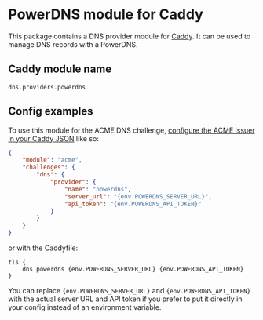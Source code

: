 PowerDNS module for Caddy
=========================

This package contains a DNS provider module for [Caddy](https://github.com/caddyserver/caddy). It can be used to manage DNS records with a PowerDNS.

## Caddy module name

```
dns.providers.powerdns
```

## Config examples

To use this module for the ACME DNS challenge, [configure the ACME issuer in your Caddy JSON](https://caddyserver.com/docs/json/apps/tls/automation/policies/issuers/acme/) like so:

```json
{
	"module": "acme",
	"challenges": {
		"dns": {
			"provider": {
				"name": "powerdns",
				"server_url": "{env.POWERDNS_SERVER_URL}",
				"api_token": "{env.POWERDNS_API_TOKEN}"
			}
		}
	}
}
```

or with the Caddyfile:

```
tls {
	dns powerdns {env.POWERDNS_SERVER_URL} {env.POWERDNS_API_TOKEN}
}
```

You can replace `{env.POWERDNS_SERVER_URL}` and `{env.POWERDNS_API_TOKEN}` with the actual server URL and API token if you prefer to put it directly in your config instead of an environment variable.
